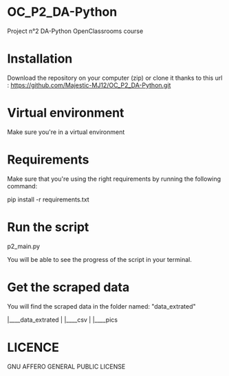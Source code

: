 # OC_P2_DA-Python
Project n°2 DA-Python OpenClassrooms course

# Installation

Download the repository on your computer (zip) or clone it thanks to this url : https://github.com/Majestic-MJ12/OC_P2_DA-Python.git

# Virtual environment

Make sure you're in a virtual environment

# Requirements

Make sure that you're using the right requirements by running the following command:

pip install -r requirements.txt

# Run the script

p2_main.py

You will be able to see the progress of the script in your terminal.

# Get the scraped data

You will find the scraped data in the folder named: "data_extrated"

|____data_extrated
| |____csv
| |____pics

# LICENCE

GNU AFFERO GENERAL PUBLIC LICENSE
